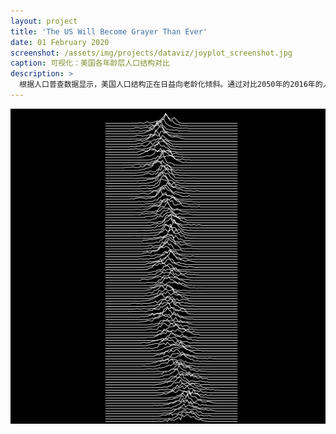 ```yaml
---
layout: project
title: 'The US Will Become Grayer Than Ever'
date: 01 February 2020
screenshot: /assets/img/projects/dataviz/joyplot_screenshot.jpg
caption: 可视化：美国各年龄层人口结构对比
description: >
  根据人口普查数据显示，美国人口结构正在日益向老龄化倾斜。通过对比2050年的2016年的人口估计数据，年长人口的增长比例将大幅超过年轻人口的增长比例。
---
```

<img src="/assets/img/projects/dataviz/joyplot.png" alt="" />
